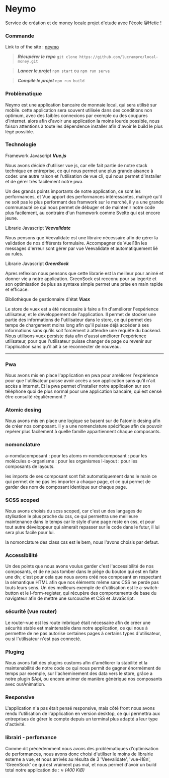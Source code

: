 
# Neymo

Service de création et de money locale projet d'etude avec l'école @Hetic !
 
### Commande

Link to of the site : [neymo](https://neymo.benjaminadida.fr/)

>  ***Récupérer le repo***  `git clone https://github.com/lucrampro/local-money.git`

>  ***Lancer le projet***  `npm start` ou `npm run serve`

>  ***Compilé le projet***  `npm run build`

### Problèmatique

Neymo est une application bancaire de monnaie local, qui sera utilisé sur mobile.
cette application sera souvent utilisée dans des conditions non optimum, avec des faibles connexions par exemple ou des coupures d'internet.
alors afin d'avoir une application la moins lourde possible, nous faison attentions à toute les dépendence installer afin d'avoir le build le plus légé possible.

### Technologie

Framework Javascript ***Vue.js***

Nous avons décidé d'utiliser vue js, car elle fait partie de notre stack technique en entreprise, 
ce qui nous permet une plus grande aisance à coder.
une autre raison et l'utilisation de vue cli, qui nous permet d'installer et de gérer très facilement notre pwa.

Un des grands points importants de notre application, ce sont les performances, et Vue apport des performances intéressantes, malrgré qu'il ne soit pas le plus performant des framwork sur le marché, il y a une grande communauté ce qui nous permet de débuger et de maintenir notre code plus facilement, au contraire d'un framework comme Svelte qui est encore jeune.

Librarie Javascript ***Veevalidate***

Nous pensons que Veevalidate est une libraire nécessaire afin de gérer la validation de nos différents formulaire.
Accompagner de VueI18n les messages d'erreur sont gérer par vue Veevalidate et automatiquement lié au rules.

Librarie Javascript ***GreenSock***

Apres reflexion nous pensons que cette librarie est la meilleur pour animé et donner vie a notre application.
GreenSock est recconu pour sa legerté et son optimisation de plus sa syntaxe simple permet une prise en main rapide et efficace.

Bibliothèque de gestionnaire d'état ***Vuex***

Le store de vuex est a été nécessaire à faire a fin d'améliorer l'expérience utilisateur, et le développement de l'application.
Il permet de stocker une partie des informations de l'utilisateur dans le store, ce qui permet des temps de chargement moins long afin qu'il puisse déjà accéder à ses informations sans qu'ils soit forcément à attendre une requête du backend.
Nous utilisons vuex persiste data afin d'aussi améliorer l'expérience utilisateur, pour que l'utilisateur puisse changer de page ou revenir sur l'application sans qu'il ait à se reconnecter de nouveau.
_______

### Pwa

Nous avons mis en place l'application en pwa pour améliorer l'expérience pour que l'utilisateur puisse avoir accès a son application sans qu'il n'ait accès a internet.
Et la pwa permet d'installer notre application sur son téléphone quoi de plus normal pour une application bancaire, qui est censé être consulté régulièrement ?

###  Atomic desing

Nous avons mis en place une logique se basent sur de l'atomic desing afin de créer nos composant.
Il y a une nomenclature spécifique afin de pouvoir repérer plus facilement à quelle famille appartiennent chaque composants.

### nomonclature

a-nomducomposant : pour les atoms
m-nomducomposant : pour les molécules
o-organisme : pour les organismes
l-layout : pour les composants de layouts.

les imports de ses composant sont fait automatiquement dans le main ce qui permet de ne pas les importer a chaque page, et ce qui permet de garder des nom de composant identique sur chaque page.


### SCSS scoped

Nous avons choisis du scss scoped, car c'est un des langages de stylisation le plus proche du css,
ce qui permettra une meilleure maintenance dans le temps car le style d'une page reste en css,
et pour tout autre développeur qui aimerait repasser sur le code dans le futur, il lui sera plus facile pour lui.

la nomonclature des class css est le bem, nous l'avons choisis par defaut.


### Accessibilité

Un des points que nous avons voulus garder c'est l'accessibilité de nos composants, et de ne pas tomber dans le piège du bouton qui est en faite une div,
c'est pour cela que nous avons créé nos composant en respectant la sémantique HTML afin que nos éléments même sans CSS ne perde pas touts leurs sens.
Un des meilleurs exemple de d'utilisation est le a-switch-button et le l-form-register, qui récupère des comportements de base du navigateur afin de mettre une surcouche et CSS et JavaScript.


###  sécurité (vue router)

Le router-vue est les route imbriqué était nécessaire afin de créer une sécurité stable est maintenable dans notre application, ce qui nous à permettre de ne pas autorise certaines pages à certains types d'utilisateur, ou si l'utilisateur n'est pas connecté.


###  Pluging

Nous avons fait des plugins customs afin d'améliorer la stabilité et la maintenabilité de notre code ce qui nous permit de gagner énormément de temps par exemple,  sur l'acheminement des data vers le store, grâce a notre plugin $Api, ou encore animer de manière générique nos composants avec ourAnimation.


###   Responsive

L'application n'a pas était pensé responsive, mais côté front nous avons rendu l'utilisation de l'application en version desktop, ce qui permettra aux entreprises de gérer le compte depuis un terminal plus adapté a leur type d'activité.

###   librairi - perfomance

Comme dit précédemment nous avons des problématiques d'optimisation de performances, nous avons donc choisi d'utiliser le moins de librairie externe a vue, et nous arrivés au résulta de 3 'Veevalidate', 'vue-i18n', 'GreenSock' ce qui est vraiment pas mal, et nous permet d'avoir un build total notre application de : ≈ *(400 KiB)*